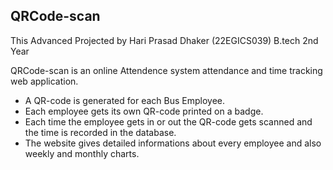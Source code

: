 ## QRCode-scan

This Advanced Projected by Hari Prasad Dhaker (22EGICS039) B.tech 2nd Year

QRCode-scan is an online Attendence system
attendance and time tracking web application.

* A QR-code is generated for each Bus Employee.
* Each employee gets its own QR-code printed on a badge.
* Each time the employee gets in or out the QR-code gets scanned and the time is recorded in the database.
* The website gives detailed informations about every employee and also weekly and monthly charts.   